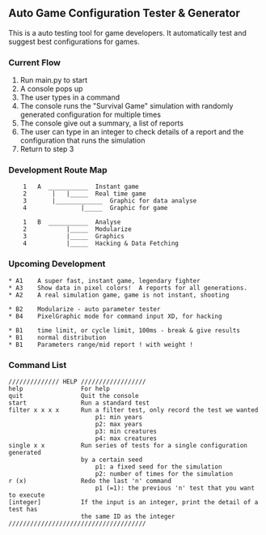 ## Auto Game Configuration Tester & Generator
This is a auto testing tool for game developers. It automatically test and suggest best configurations for games.

### Current Flow
1. Run main.py to start
2. A console pops up
3. The user types in a command
4. The console runs the "Survival Game" simulation with randomly generated configuration for multiple times
5. The console give out a summary, a list of reports
6. The user can type in an integer to check details of a report and the configuration that runs the simulation
7. Return to step 3

### Development Route Map
````
	1	A  ___________	Instant game
	2		|	|_____	Real time game
	3		|_____________	Graphic for data analyse
	4				|_____  Graphic for game
	
	1	B  ___________	Analyse
	2			|_____	Modularize
	3			|_____	Graphics
	4			|_____	Hacking & Data Fetching
````
### Upcoming Development
````
* A1    A super fast, instant game, legendary fighter
* A3    Show data in pixel colors!	A reports for all generations.
* A2    A real simulation game, game is not instant, shooting

* B2    Modularize - auto parameter tester
* B4    PixelGraphic mode for command input XD, for hacking

* B1    time limit, or cycle limit, 100ms - break & give results
* B1    normal distribution
* B1    Parameters range/mid report ! with weight !
````
### Command List
````
////////////// HELP //////////////////
help                For help
quit                Quit the console
start               Run a standard test
filter x x x x      Run a filter test, only record the test we wanted
                        p1: min years
                        p2: max years
                        p3: min creatures
                        p4: max creatures
single x x          Run series of tests for a single configuration generated
                    by a certain seed
                        p1: a fixed seed for the simulation
                        p2: number of times for the simulation
r (x)               Redo the last 'n' command
                        p1 (=1): the previous 'n' test that you want to execute
[integer]           If the input is an integer, print the detail of a test has
                    the same ID as the integer
//////////////////////////////////////
````
